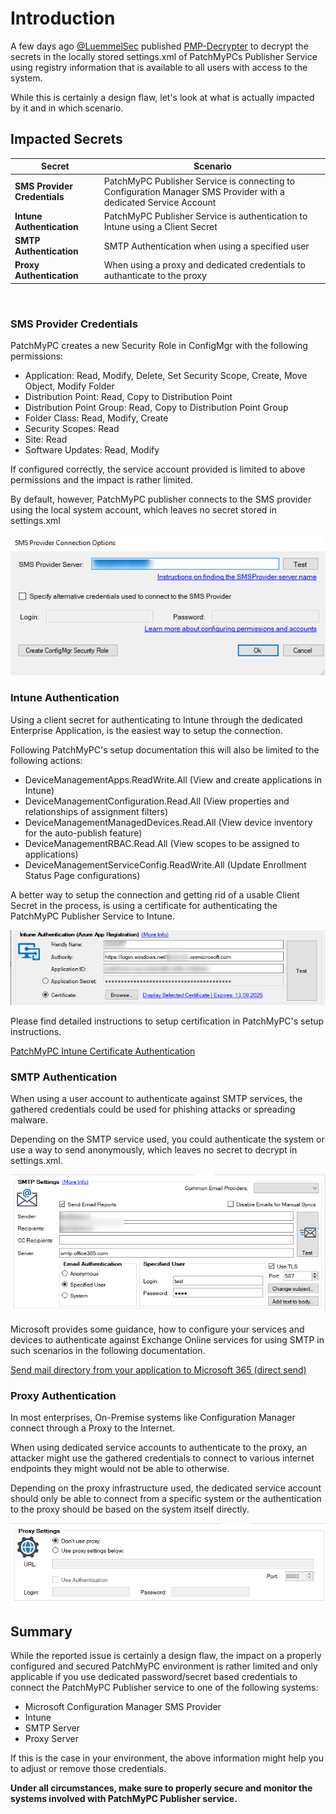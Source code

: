 # Introduction

A few days ago [@LuemmelSec](https://twitter.com/theluemmel) published [PMP-Decrypter](https://github.com/LuemmelSec/PMP-Decrypter) to decrypt the secrets in the locally stored settings.xml of PatchMyPCs Publisher Service using registry information that is available to all users with access to the system.

While this is certainly a design flaw, let's look at what is actually impacted by it and in which scenario.

## Impacted Secrets

|Secret  |Scenario  |
|---------|---------|
|**SMS Provider Credentials** |PatchMyPC Publisher Service is connecting to Configuration Manager SMS Provider with a dedicated Service Account |
|**Intune Authentication**|PatchMyPC Publisher Service is authentication to Intune using a Client Secret|
|**SMTP Authentication**|SMTP Authentication when using a specified user|
|**Proxy Authentication**|When using a proxy and dedicated credentials to authanticate to the proxy|

<br>

### SMS Provider Credentials

PatchMyPC creates a new Security Role in ConfigMgr with the following permissions:

- Application: Read, Modify, Delete, Set Security Scope, Create, Move Object, Modify Folder
- Distribution Point: Read, Copy to Distribution Point
- Distribution Point Group: Read, Copy to Distribution Point Group
- Folder Class: Read, Modify, Create
- Security Scopes: Read
- Site: Read
- Software Updates: Read, Modify

If configured correctly, the service account provided is limited to above permissions and the impact is rather limited.

By default, however, PatchMyPC publisher connects to the SMS provider using the local system account, which leaves no secret stored in settings.xml

![SMS Provider Credentials](.media/PMPC_SMS_Provider.png)

### Intune Authentication

Using a client secret for authenticating to Intune through the dedicated Enterprise Application, is the easiest way to setup the connection.

Following PatchMyPC's setup documentation this will also be limited to the following actions:

- DeviceManagementApps.ReadWrite.All (View and create applications in Intune)
- DeviceManagementConfiguration.Read.All (View properties and relationships of assignment filters)
- DeviceManagementManagedDevices.Read.All (View device inventory for the auto-publish feature)
- DeviceManagementRBAC.Read.All (View scopes to be assigned to applications)
- DeviceManagementServiceConfig.ReadWrite.All (Update Enrollment Status Page configurations)

A better way to setup the connection and getting rid of a usable Client Secret in the process, is using a certificate for authenticating the PatchMyPC Publisher Service to Intune.

![Intune Authentication](.media/PMPC_IntuneAuth.png)

Please find detailed instructions to setup certification in PatchMyPC's setup instructions.

[PatchMyPC Intune Certificate Authentication](https://docs.patchmypc.com/installation-guides/intune/azure-app-registration#option-1-creating-a-self-signed-certificate)

### SMTP Authentication

When using a user account to authenticate against SMTP services, the gathered credentials could be used for phishing attacks or spreading malware.

Depending on the SMTP service used, you could authenticate the system or use a way to send anonymously, which leaves no secret to decrypt in settings.xml.

![SMTP Authentication](.media/PMPC_SMTP_Auth.png)

Microsoft provides some guidance, how to configure your services and devices to authenticate against Exchange Online services for using SMTP in such scenarios in the following documentation.

[Send mail directory from your application to Microsoft 365 (direct send)](https://learn.microsoft.com/exchange/mail-flow-best-practices/how-to-set-up-a-multifunction-device-or-application-to-send-email-using-microsoft-365-or-office-365#option-2-send-mail-directly-from-your-printer-or-application-to-microsoft-365-or-office-365-direct-send)

### Proxy Authentication

In most enterprises, On-Premise systems like Configuration Manager connect through a Proxy to the Internet.

When using dedicated service accounts to authenticate to the proxy, an attacker might use the gathered credentials to connect to various internet endpoints they might would not be able to otherwise.

Depending on the proxy infrastructure used, the dedicated service account should only be able to connect from a specific system or the authentication to the proxy should be based on the system itself directly.

![Proxy Authentication](.media/PMPC_Proxy.png)

## Summary

While the reported issue is certainly a design flaw, the impact on a properly configured and secured PatchMyPC environment is rather limited and only applicable if you use dedicated password/secret based credentials to connect the PatchMyPC Publisher service to one of the following systems:

- Microsoft Configuration Manager SMS Provider
- Intune
- SMTP Server
- Proxy Server

If this is the case in your environment, the above information might help you to adjust or remove those credentials.

**Under all circumstances, make sure to properly secure and monitor the systems involved with PatchMyPC Publisher service.**
